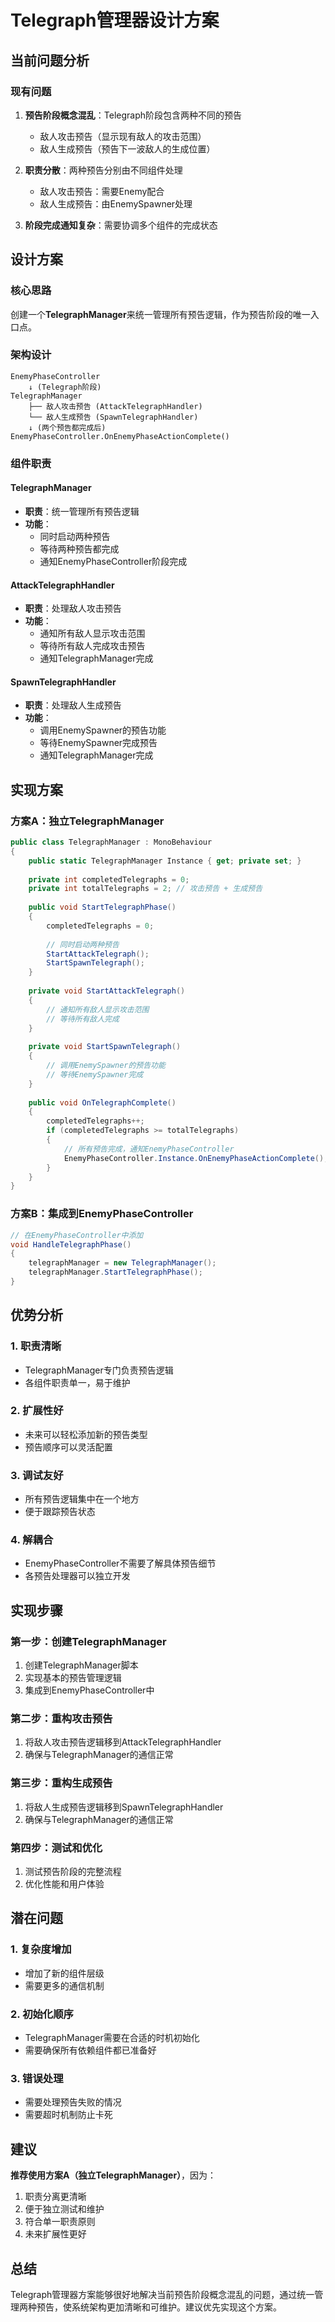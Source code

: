 # Telegraph管理器设计方案

## 当前问题分析

### 现有问题
1. **预告阶段概念混乱**：Telegraph阶段包含两种不同的预告
   - 敌人攻击预告（显示现有敌人的攻击范围）
   - 敌人生成预告（预告下一波敌人的生成位置）

2. **职责分散**：两种预告分别由不同组件处理
   - 敌人攻击预告：需要Enemy配合
   - 敌人生成预告：由EnemySpawner处理

3. **阶段完成通知复杂**：需要协调多个组件的完成状态

## 设计方案

### 核心思路
创建一个**TelegraphManager**来统一管理所有预告逻辑，作为预告阶段的唯一入口点。

### 架构设计

```
EnemyPhaseController
    ↓ (Telegraph阶段)
TelegraphManager
    ├── 敌人攻击预告 (AttackTelegraphHandler)
    └── 敌人生成预告 (SpawnTelegraphHandler)
    ↓ (两个预告都完成后)
EnemyPhaseController.OnEnemyPhaseActionComplete()
```

### 组件职责

#### TelegraphManager
- **职责**：统一管理所有预告逻辑
- **功能**：
  - 同时启动两种预告
  - 等待两种预告都完成
  - 通知EnemyPhaseController阶段完成

#### AttackTelegraphHandler
- **职责**：处理敌人攻击预告
- **功能**：
  - 通知所有敌人显示攻击范围
  - 等待所有敌人完成攻击预告
  - 通知TelegraphManager完成

#### SpawnTelegraphHandler
- **职责**：处理敌人生成预告
- **功能**：
  - 调用EnemySpawner的预告功能
  - 等待EnemySpawner完成预告
  - 通知TelegraphManager完成

## 实现方案

### 方案A：独立TelegraphManager
```csharp
public class TelegraphManager : MonoBehaviour
{
    public static TelegraphManager Instance { get; private set; }
    
    private int completedTelegraphs = 0;
    private int totalTelegraphs = 2; // 攻击预告 + 生成预告
    
    public void StartTelegraphPhase()
    {
        completedTelegraphs = 0;
        
        // 同时启动两种预告
        StartAttackTelegraph();
        StartSpawnTelegraph();
    }
    
    private void StartAttackTelegraph()
    {
        // 通知所有敌人显示攻击范围
        // 等待所有敌人完成
    }
    
    private void StartSpawnTelegraph()
    {
        // 调用EnemySpawner的预告功能
        // 等待EnemySpawner完成
    }
    
    public void OnTelegraphComplete()
    {
        completedTelegraphs++;
        if (completedTelegraphs >= totalTelegraphs)
        {
            // 所有预告完成，通知EnemyPhaseController
            EnemyPhaseController.Instance.OnEnemyPhaseActionComplete();
        }
    }
}
```

### 方案B：集成到EnemyPhaseController
```csharp
// 在EnemyPhaseController中添加
void HandleTelegraphPhase()
{
    telegraphManager = new TelegraphManager();
    telegraphManager.StartTelegraphPhase();
}
```

## 优势分析

### 1. 职责清晰
- TelegraphManager专门负责预告逻辑
- 各组件职责单一，易于维护

### 2. 扩展性好
- 未来可以轻松添加新的预告类型
- 预告顺序可以灵活配置

### 3. 调试友好
- 所有预告逻辑集中在一个地方
- 便于跟踪预告状态

### 4. 解耦合
- EnemyPhaseController不需要了解具体预告细节
- 各预告处理器可以独立开发

## 实现步骤

### 第一步：创建TelegraphManager
1. 创建TelegraphManager脚本
2. 实现基本的预告管理逻辑
3. 集成到EnemyPhaseController中

### 第二步：重构攻击预告
1. 将敌人攻击预告逻辑移到AttackTelegraphHandler
2. 确保与TelegraphManager的通信正常

### 第三步：重构生成预告
1. 将敌人生成预告逻辑移到SpawnTelegraphHandler
2. 确保与TelegraphManager的通信正常

### 第四步：测试和优化
1. 测试预告阶段的完整流程
2. 优化性能和用户体验

## 潜在问题

### 1. 复杂度增加
- 增加了新的组件层级
- 需要更多的通信机制

### 2. 初始化顺序
- TelegraphManager需要在合适的时机初始化
- 需要确保所有依赖组件都已准备好

### 3. 错误处理
- 需要处理预告失败的情况
- 需要超时机制防止卡死

## 建议

**推荐使用方案A（独立TelegraphManager）**，因为：
1. 职责分离更清晰
2. 便于独立测试和维护
3. 符合单一职责原则
4. 未来扩展性更好

## 总结

Telegraph管理器方案能够很好地解决当前预告阶段概念混乱的问题，通过统一管理两种预告，使系统架构更加清晰和可维护。建议优先实现这个方案。
